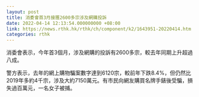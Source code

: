 ```yaml
---
layout: post
title: 消委會首3月接獲2600多宗涉及網購投訴
date: 2022-04-14 12:13:54.000000000 +08:00
link: https://news.rthk.hk/rthk/ch/component/k2/1643951-20220414.htm
categories: rthk
---
```


消委會表示，今年首3個月，涉及網購的投訴有2600多宗，較去年同期上升超過八成。

警方表示，去年的網上購物騙案數字達到6120宗，較前年下跌8.4%，但仍然比2019年多約4千宗，涉及大約7150萬元。有巿民向網友購買名牌手錶後受騙，損失過百萬元，一名女子被捕。
